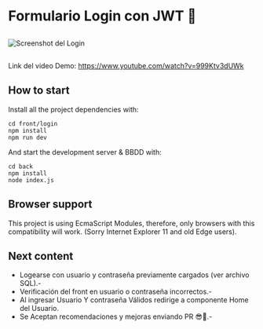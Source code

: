 # Formulario Login con JWT 🔐

##
![Screenshot del Login](https://ibb.co/K7ZFj0P)
##
Link del video Demo: 
https://www.youtube.com/watch?v=999Ktv3dUWk


## How to start

Install all the project dependencies with:
```
cd front/login
npm install
npm run dev
```

And start the development server & BBDD with:
```
cd back
npm install
node index.js
```

## Browser support

This project is using EcmaScript Modules, therefore, only browsers with this compatibility will work. (Sorry Internet Explorer 11 and old Edge users).

## Next content
- Logearse con usuario y contraseña previamente cargados (ver archivo SQL).-
- Verificación del front en usuario o contraseña incorrectos.-
- Al ingresar Usuario Y contraseña Válidos redirige a componente Home del Usuario.
- Se Aceptan recomendaciones y mejoras enviando PR 😎🙌.-
